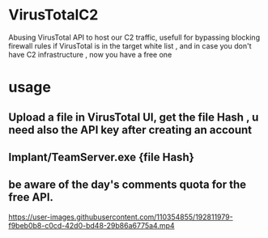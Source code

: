 # VirusTotalC2
Abusing VirusTotal API to host our C2 traffic, usefull for bypassing blocking firewall rules if VirusTotal is in the target white list , and in case you don't have C2 infrastructure , now you have a free one


# usage  
## Upload a file in VirusTotal UI, get the file Hash , u need also the API key after creating an account  
## Implant/TeamServer.exe {file Hash}    
## be aware of the day's comments quota for the free API.  

https://user-images.githubusercontent.com/110354855/192811979-f9beb0b8-c0cd-42d0-bd48-29b86a6775a4.mp4
